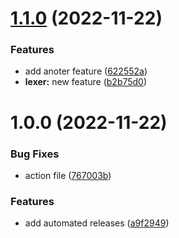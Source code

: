 # [1.1.0](https://github.com/otanriverdi/otrvlang/compare/v1.0.0...v1.1.0) (2022-11-22)


### Features

* add anoter feature ([622552a](https://github.com/otanriverdi/otrvlang/commit/622552aaedc0ae279d1b89d9b98fcbb6300b36cc))
* **lexer:** new feature ([b2b75d0](https://github.com/otanriverdi/otrvlang/commit/b2b75d0bd21febd24c543d170d5231176d3c9881))

# 1.0.0 (2022-11-22)


### Bug Fixes

* action file ([767003b](https://github.com/otanriverdi/otrvlang/commit/767003b2d106d77b005d38ada6a9570f308458d7))


### Features

* add automated releases ([a9f2949](https://github.com/otanriverdi/otrvlang/commit/a9f2949311ab8715910b43f3efc0e9c99fd37b40))
